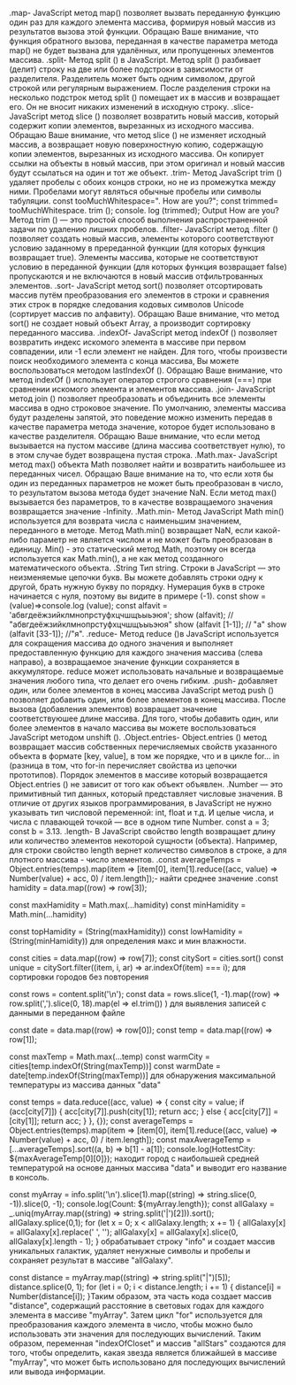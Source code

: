 .map- JavaScript метод map() позволяет вызвать переданную функцию один раз для каждого элемента массива, формируя новый массив из результатов вызова этой функции. Обращаю Ваше внимание, что функция обратного вызова, переданная в качестве параметра метода map() не будет вызвана для удалённых, или пропущенных элементов массива. .split- Метод split () в JavaScript. Метод split () разбивает (делит) строку на две или более подстроки в зависимости от разделителя. Разделитель может быть одним символом, другой строкой или регулярным выражением. После разделения строки на несколько подстрок метод split () помещает их в массив и возвращает его. Он не вносит никаких изменений в исходную строку. .slice- JavaScript метод slice () позволяет возвратить новый массив, который содержит копии элементов, вырезанных из исходного массива. Обращаю Ваше внимание, что метод slice () не изменяет исходный массив, а возвращает новую поверхностную копию, содержащую копии элементов, вырезанных из исходного массива. Он копирует ссылки на объекты в новый массив, при этом оригинал и новый массив будут ссылаться на один и тот же объект. .trim- Метод JavaScript trim () удаляет пробелы с обоих концов строки, но не из промежутка между ними. Пробелами могут являться обычные пробелы или символы табуляции. const tooMuchWhitespace=". How are you?"; const trimmed= tooMuchWhitespace. trim (); console. log (trimmed); Output How are you? Метод trim () — это простой способ выполнения распространенной задачи по удалению лишних пробелов. .filter- JavaScript метод .filter () позволяет создать новый массив, элементы которого соответствуют условию заданному в пререданной функции (для которых функция возвращает true). Элементы массива, которые не соответствуют условию в переданной функции (для которых функция возвращает false) пропускаются и не включаются в новый массив отфильтрованных элементов. .sort- JavaScript метод sort() позволяет отсортировать массив путём преобразования его элементов в строки и сравнения этих строк в порядке следования кодовых символов Unicode (сортирует массив по алфавиту). Обращаю Ваше внимание, что метод sort() не создает новый объект Array, а производит сортировку переданного массива. .indexOf- JavaScript метод indexOf () позволяет возвратить индекс искомого элемента в массиве при первом совпадении, или -1 если элемент не найден. Для того, чтобы произвести поиск необходимого элемента с конца массива, Вы можете воспользоваться методом lastIndexOf (). Обращаю Ваше внимание, что метод indexOf () использует оператор строгого сравнения (===) при сравнении искомого элемента и элементов массива. .join- JavaScript метод join () позволяет преобразовать и объединить все элементы массива в одно строковое значение. По умолчанию, элементы массива будут разделены запятой, это поведение можно изменить передав в качестве параметра метода значение, которое будет использовано в качестве разделителя. Обращаю Ваше внимание, что если метод вызывается на пустом массиве (длина массива соответствует нулю), то в этом случае будет возвращена пустая строка. .Math.max- JavaScript метод max() объекта Math позволяет найти и возвратить наибольшее из переданных чисел. Обращаю Ваше внимание на то, что если хотя бы один из переданных параметров не может быть преобразован в число, то результатом вызова метода будет значение NaN. Если метод max() вызывается без параметров, то в качестве возвращаемого значения возвращается значение -Infinity. .Math.min- Метод JavaScript Math min() используется для возврата числа с наименьшим значением, переданного в методе. Метод Math.min() возвращает NaN, если какой-либо параметр не является числом и не может быть преобразован в единицу. Min() - это статический метод Math, поэтому он всегда используется как Math.min(), а не как метод созданного математического объекта. .String Тип string. Строки в JavaScript — это неизменяемые цепочки букв. Вы можете добавлять строки одну к другой, брать нужную букву по порядку. Нумерация букв в строке начинается с нуля, поэтому вы видите в примере (-1). const show = (value)=>console.log (value); const alfavit = 'абвгдеёжзийклмнопрстуфхцчшщъыьэюя'; show (alfavit); // "абвгдеёжзийклмнопрстуфхцчшщъыьэюя" show (alfavit [1-1]); // "а" show (alfavit [33-1]); //"я". .reduce- Метод reduce ()в JavaScript используется для сокращения массива до одного значения и выполняет предоставленную функцию для каждого значения массива (слева направо), а возвращаемое значение функции сохраняется в аккумуляторе. reduce может использовать начальные и возвращаемые значения любого типа, что делает его очень гибким. .push- добавляет один, или более элементов в конец массива JavaScript метод push () позволяет добавить один, или более элементов в конец массива. После вызова (добавления элементов) возвращает значение соответствуюшее длине массива. Для того, чтобы добавить один, или более элементов в начало массива вы можете воспользоваться JavaScript методом unshift (). .Object.entries- Object.entries () метод возвращает массив собственных перечисляемых свойств указанного объекта в формате [key, value], в том же порядке, что и в цикле for... in (разница в том, что for-in перечисляет свойства из цепочки прототипов). Порядок элементов в массиве который возвращается Object.entries () не зависит от того как объект объявлен. .Number — это примитивный тип данных, который представляет числовые значения. В отличие от других языков программирования, в JavaScript не нужно указывать тип числовой переменной: int, float и т.д. И целые числа, и числа с плавающей точкой — все в одном типе Number. const a = 3; const b = 3.13. .length- В JavaScript свойство length возвращает длину или количество элементов некоторой сущности (объекта). Например, для строки свойство length вернет количество символов в строке, а для плотного массива - число элементов. .const averageTemps = Object.entries(temps).map(item => [item[0], item[1].reduce((acc, value) => Number(value) + acc, 0) / item.length]);- найти среднее значение .const hamidity = data.map((row) => row[3]);

const maxHamidity = Math.max(...hamidity) const minHamidity = Math.min(...hamidity)

const topHamidity = (String(maxHamidity)) const lowHamidity = (String(minHamidity)) для определения макс и мин влажности.

const cities = data.map((row) => row[7]); const citySort = cities.sort() const unique = citySort.filter((item, i, ar) => ar.indexOf(item) === i); для сортировки городов без повторения

const rows = content.split('\n'); const data = rows.slice(1, -1).map((row) => row.split(',').slice(0, 18).map(el => el.trim()) ) для выявления записей с данными в переданном файле

const date = data.map((row) => row[0]); const temp = data.map((row) => row[1]);

const maxTemp = Math.max(...temp) const warmCity = cities[temp.indexOf(String(maxTemp))] const warmDate = date[temp.indexOf(String(maxTemp))] для обнаружения максимальной температуры из массива данных "data"

const temps = data.reduce((acc, value) => { const city = value; if (acc[city[7]]) { acc[city[7]].push(city[1]); return acc; } else { acc[city[7]] = [city[1]]; return acc; } }, {}); const averageTemps = Object.entries(temps).map(item => [item[0], item[1].reduce((acc, value) => Number(value) + acc, 0) / item.length]); const maxAverageTemp = [...averageTemps].sort((a, b) => b[1] - a[1]); console.log(HottestCity: ${maxAverageTemp[0][0]}); находит город с наибольшей средней температурой на основе данных массива "data" и выводит его название в консоль.

const myArray = info.split('\n').slice(1).map((string) => string.slice(0, -1)).slice(0, -1); console.log(Count: ${myArray.length}); const allGalaxy = _.uniq(myArray.map((string) => string.split('|')[2])).sort(); allGalaxy.splice(0,1); for (let x = 0; x < allGalaxy.length; x += 1) { allGalaxy[x] = allGalaxy[x].replace(' ', ''); allGalaxy[x] = allGalaxy[x].slice(0, allGalaxy[x].length - 1); } обрабатывает строку "info" и создает массив уникальных галактик, удаляет ненужные символы и пробелы и сохраняет результат в массиве "allGalaxy".

const distance = myArray.map((string) => string.split("|")[5]); distance.splice(0, 1); for (let i = 0; i < distance.length; i += 1) { distance[i] = Number(distance[i]); }Таким образом, эта часть кода создает массив "distance", содержащий расстояние в световых годах для каждого элемента в массиве "myArray". Затем цикл "for" используется для преобразования каждого элемента в число, чтобы можно было использовать эти значения для последующих вычислений. Таким образом, переменная "indexOfCloset" и массив "allStars" создаются для того, чтобы определить, какая звезда является ближайшей в массиве "myArray", что может быть использовано для последующих вычислений или вывода информации.